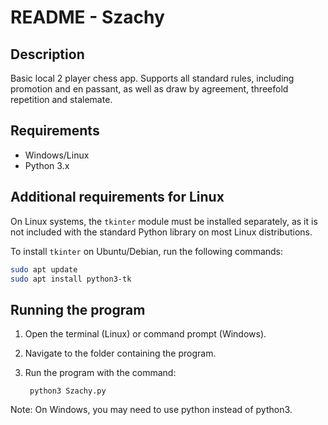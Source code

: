 # README - Szachy

## Description

Basic local 2 player chess app. Supports all standard rules, including promotion and en passant, as well as draw by agreement, threefold repetition and stalemate.

## Requirements

- Windows/Linux
- Python 3.x

## Additional requirements for Linux

On Linux systems, the `tkinter` module must be installed separately, as it is not included with the standard Python library on most Linux distributions.

To install `tkinter` on Ubuntu/Debian, run the following commands:

```bash
sudo apt update
sudo apt install python3-tk
```

## Running the program

1. Open the terminal (Linux) or command prompt (Windows).

2. Navigate to the folder containing the program.

3. Run the program with the command:


        python3 Szachy.py


Note: On Windows, you may need to use python instead of python3.